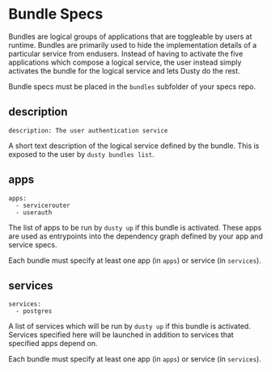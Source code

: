 # Bundle Specs

Bundles are logical groups of applications that are toggleable by users at
runtime. Bundles are primarily used to hide the implementation details of
a particular service from endusers. Instead of having to activate the five
applications which compose a logical service, the user instead simply activates
the bundle for the logical service and lets Dusty do the rest.

Bundle specs must be placed in the `bundles` subfolder of your specs repo.

## description

```
description: The user authentication service
```

A short text description of the logical service defined by the bundle.
This is exposed to the user by `dusty bundles list`.

## apps

```
apps:
  - servicerouter
  - userauth
```

The list of apps to be run by `dusty up` if this bundle is activated.
These apps are used as entrypoints into the dependency graph defined by
your app and service specs.

Each bundle must specify at least one app (in `apps`) or service (in `services`).

## services

```
services:
  - postgres
```

A list of services which will be run by `dusty up` if this bundle is activated.
Services specified here will be launched in addition to services
that specified apps depend on.

Each bundle must specify at least one app (in `apps`) or service (in `services`).
